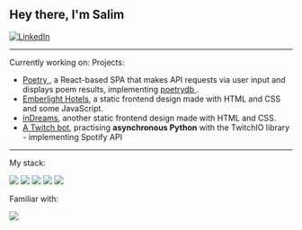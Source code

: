 









## Hey there, I'm Salim

<div class=socials>
  <a href="https://www.linkedin.com/in/salim-caliskan-724811273/">
    <img src="https://img.shields.io/badge/LinkedIn-blue?logo=linkedin&logoColor=white&style=for-the-badge"/ alt="LinkedIn">
  </a>
</div>

<hr>

Currently working on:
Projects:  <ul class="projects">
                        <li> <a href="https://github.com/S-EgeCaliskan/poetry"> Poetry </a>, a React-based SPA that makes API requests via user input and displays poem results, implementing <a href="https://github.com/thundercomb/poetrydb"> poetrydb </a>.</li>
                        <li> <a href="https://github.com/Sc-69/Emberlight-Hotels"> Emberlight Hotels</a>, a static frontend design made with HTML and CSS and some JavaScript.
                        <li> <a href="https://github.com/Sc-69/inDreams"> inDreams</a>, another static frontend design made with HTML and CSS.
                        <li><a href="https://github.com/S-EgeCaliskan/mytwitchbot"> A Twitch bot</a>, practising <strong>asynchronous Python</strong> with the TwitchIO library - implementing Spotify API</li>
                      </ul>


<hr>

My stack: <br/> 

<img src="https://img.shields.io/badge/-html-E34F26?logo=html5&logoColor=white&style=for-the-badge&logoWidth=50"/>
<img src="https://img.shields.io/badge/-css3-1572B6?logo=css3&logoColor=white&style=for-the-badge&logoWidth=50"/>
<img src="https://img.shields.io/badge/-javascript-F7DF1E?logo=javascript&logoColor=white&style=for-the-badge&logoWidth=50"/>
<img src="https://img.shields.io/badge/-Python-3776AB?logo=python&logoColor=white&style=for-the-badge&logoWidth=50"/> 
<img src="https://img.shields.io/badge/-git-F05032?logo=git&logoColor=white&style=for-the-badge&logoWidth=50"/>

Familiar with: <br/>

<img src="https://img.shields.io/badge/react-61DAFB?logo=react&logoColor=white&style=for-the-badge&logoWidth=50"/>
